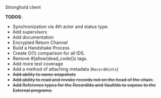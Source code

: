 Stronghold client

**TODOS**:
- Synchronization via 4th actor and status type.
- Add supervisors
- Add documentation
- Encrypted Return Channel
- Build a Handshake Process
- Create O(1) comparison for all IDS.
- Remove #[allow(dead_code)]s tags.
- Add more test coverage
- Add a method of attaching metadata (`RecordHints`)
- ~~Add ability to name snapshots~~
- ~~Add ability to read and revoke records not on the head of the chain.~~
- ~~Add Reference types for the RecordIds and VaultIds to expose to the External programs.~~